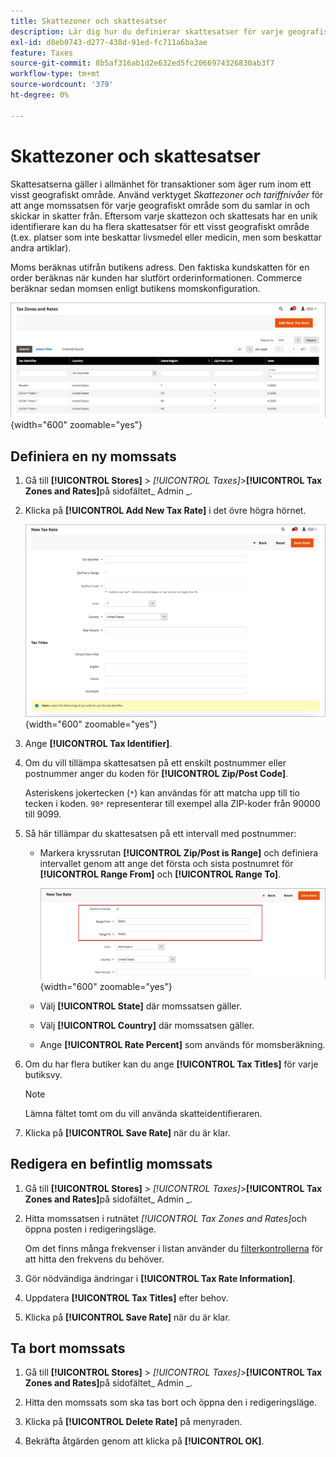 ```yaml
---
title: Skattezoner och skattesatser
description: Lär dig hur du definierar skattesatser för varje geografiskt område där du tar ut och överför skatter.
exl-id: d8eb0743-d277-438d-91ed-fc711a6ba3ae
feature: Taxes
source-git-commit: 8b5af316ab1d2e632ed5fc2066974326830ab3f7
workflow-type: tm+mt
source-wordcount: '379'
ht-degree: 0%

---
```


# Skattezoner och skattesatser

Skattesatserna gäller i allmänhet för transaktioner som äger rum inom ett visst geografiskt område. Använd verktyget _Skattezoner och tariffnivåer_ för att ange momssatsen för varje geografiskt område som du samlar in och skickar in skatter från. Eftersom varje skattezon och skattesats har en unik identifierare kan du ha flera skattesatser för ett visst geografiskt område (t.ex. platser som inte beskattar livsmedel eller medicin, men som beskattar andra artiklar).

Moms beräknas utifrån butikens adress. Den faktiska kundskatten för en order beräknas när kunden har slutfört orderinformationen. Commerce beräknar sedan momsen enligt butikens momskonfiguration.

![Skattezoner och skattesatser](./assets/tax-zones-rates.png){width="600" zoomable="yes"}

## Definiera en ny momssats

1. Gå till **[!UICONTROL Stores]** > _[!UICONTROL Taxes]_>**[!UICONTROL Tax Zones and Rates]**&#x200B;på sidofältet_ Admin _.

1. Klicka på **[!UICONTROL Add New Tax Rate]** i det övre högra hörnet.

   ![Ny momssats](./assets/tax-rate-new.png){width="600" zoomable="yes"}

1. Ange **[!UICONTROL Tax Identifier]**.

1. Om du vill tillämpa skattesatsen på ett enskilt postnummer eller postnummer anger du koden för **[!UICONTROL Zip/Post Code]**.

   Asteriskens jokertecken (`*`) kan användas för att matcha upp till tio tecken i koden. `90*` representerar till exempel alla ZIP-koder från 90000 till 9099.

1. Så här tillämpar du skattesatsen på ett intervall med postnummer:

   - Markera kryssrutan **[!UICONTROL Zip/Post is Range]** och definiera intervallet genom att ange det första och sista postnumret för **[!UICONTROL Range From]** och **[!UICONTROL Range To]**.

     ![ZIP/Post är intervall](./assets/tax-rate-new-zip-post-range.png){width="600" zoomable="yes"}

   - Välj **[!UICONTROL State]** där momssatsen gäller.

   - Välj **[!UICONTROL Country]** där momssatsen gäller.

   - Ange **[!UICONTROL Rate Percent]** som används för momsberäkning.

1. Om du har flera butiker kan du ange **[!UICONTROL Tax Titles]** för varje butiksvy.

   >[!NOTE]
   >
   >Lämna fältet tomt om du vill använda skatteidentifieraren.

1. Klicka på **[!UICONTROL Save Rate]** när du är klar.

## Redigera en befintlig momssats

1. Gå till **[!UICONTROL Stores]** > _[!UICONTROL Taxes]_>**[!UICONTROL Tax Zones and Rates]**&#x200B;på sidofältet_ Admin _.

1. Hitta momssatsen i rutnätet _[!UICONTROL Tax Zones and Rates]_&#x200B;och öppna posten i redigeringsläge.

   Om det finns många frekvenser i listan använder du [filterkontrollerna](../getting-started/admin-grid-controls.md) för att hitta den frekvens du behöver.

1. Gör nödvändiga ändringar i **[!UICONTROL Tax Rate Information]**.

1. Uppdatera **[!UICONTROL Tax Titles]** efter behov.

1. Klicka på **[!UICONTROL Save Rate]** när du är klar.

## Ta bort momssats

1. Gå till **[!UICONTROL Stores]** > _[!UICONTROL Taxes]_>**[!UICONTROL Tax Zones and Rates]**&#x200B;på sidofältet_ Admin _.

1. Hitta den momssats som ska tas bort och öppna den i redigeringsläge.

1. Klicka på **[!UICONTROL Delete Rate]** på menyraden.

1. Bekräfta åtgärden genom att klicka på **[!UICONTROL OK]**.
